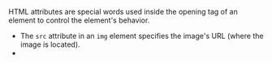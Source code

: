 HTML attributes are special words used inside the opening tag of an element to control the element's behavior. 

- The `src` attribute in an `img` element specifies the image's URL (where the image is located).
- 